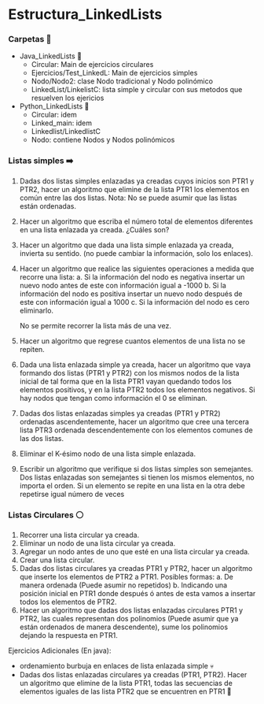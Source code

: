 # Estructura_LinkedLists 
### Carpetas :file_folder:
+ Java_LinkedLists :red_circle:
    + Circular: Main de ejercicios circulares
    + Ejercicios/Test_LinkedL: Main de ejercicios simples
    + Nodo/Nodo2: clase Nodo tradicional y Nodo polinómico
    + LinkedList/LinkelistC: lista simple y circular con sus metodos que resuelven los ejericios
+ Python_LinkedLists :snake:
    + Circular: idem
    + Linked_main: idem
    + Linkedlist/LinkedlistC
    + Nodo: contiene Nodos y Nodos polinómicos
### Listas simples  :arrow_right:
 1.	Dadas dos listas simples enlazadas ya creadas cuyos inicios son PTR1 y PTR2, hacer un algoritmo que elimine de la lista PTR1 los elementos en común entre las dos listas. Nota: No se puede asumir que las listas están ordenadas.  

2.	Hacer un algoritmo que escriba el número total de elementos diferentes en una lista enlazada ya creada. ¿Cuáles son? 

3.	Hacer un algoritmo que dada una lista simple enlazada ya creada, invierta su sentido. (no puede cambiar la información, solo los enlaces). 

4.	Hacer un algoritmo que realice las siguientes operaciones a medida que recorre una lista:
a.	Si la información del nodo es negativa insertar un nuevo nodo antes de este con información igual a -1000
b.	Si la información del nodo es positiva insertar un nuevo nodo después de este con información igual a 1000
c.	Si la información del nodo es cero eliminarlo.
 
    No se permite recorrer la lista más de una vez. 	

5.	Hacer un algoritmo que regrese cuantos elementos de una lista no se repiten.


6.	Dada una lista enlazada simple ya creada, hacer un algoritmo que vaya formando dos listas (PTR1 y PTR2) con los mismos nodos de la lista inicial de tal forma que en la lista PTR1 vayan quedando todos los elementos positivos, y en la lista PTR2 todos los elementos negativos. Si hay nodos que tengan como información el 0 se eliminan. 

7.	Dadas dos listas enlazadas simples ya creadas (PTR1 y PTR2) ordenadas ascendentemente, hacer un algoritmo que cree una tercera lista PTR3 ordenada descendentemente con los elementos comunes de las dos listas.

8.	Eliminar el K-ésimo nodo de una lista simple enlazada. 

9.	Escribir un algoritmo que verifique si dos listas simples son semejantes. Dos listas enlazadas son semejantes si tienen los mismos elementos, no importa el orden. Si un elemento se repite en una lista en la otra debe repetirse igual número de veces

### Listas Circulares :white_circle:
1.	Recorrer una lista circular ya creada. 
2.	Eliminar un nodo de una lista circular ya creada.  
3.	Agregar un nodo antes de uno que esté en una lista circular ya creada. 
4.	Crear una lista circular. 
5.	Dadas dos listas circulares ya creadas PTR1 y PTR2, hacer un algoritmo que inserte los elementos de PTR2 a PTR1. Posibles formas:
a.	De manera ordenada (Puede asumir no repetidos) 
b.	Indicando una posición inicial en PTR1 donde después ó antes de esta vamos a insertar todos los elementos de PTR2. 
6.	Hacer un algoritmo que dadas dos listas enlazadas circulares PTR1 y PTR2, las cuales representan dos polinomios (Puede asumir que ya están ordenados de manera descendente), sume los polinomios dejando la respuesta en PTR1.

Ejercicios Adicionales (En java):
+ ordenamiento burbuja en enlaces de lista enlazada simple :skull:
+ Dadas dos listas enlazadas circulares ya creadas (PTR1, PTR2).
Hacer un algoritmo que elimine de la lista PTR1, todas las secuencias de
elementos iguales de las lista PTR2 que se encuentren en PTR1 :brain:
